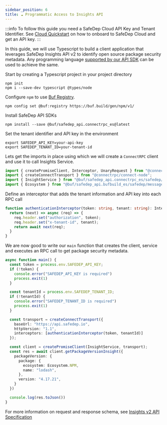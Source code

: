 ```yaml
---
sidebar_position: 6
title: ☁️ Programmatic Access to Insights API
---
```


:::info
To follow this guide you need a SafeDep Cloud API Key and Tenant Identifier.
See [Cloud Quickstart](../cloud/quickstart.md) on how to onboard to SafeDep Cloud and get an API key.
:::

In this guide, we will use Typescript to build a client application that leverages SafeDep Insights API v2 to identify open source package security metadata. Any programming language [supported by our API SDK](https://buf.build/safedep/api/sdks) can be used to achieve the same.

Start by creating a Typescript project in your project directory

```shell
npm init
npm i --save-dev typescript @types/node
```

Configure `npm` to use [Buf Registry](https://buf.build/docs/bsr/generated-sdks/npm/).

```shell
npm config set @buf:registry https://buf.build/gen/npm/v1/
```

Install SafeDep API SDKs

```shell
npm install --save @buf/safedep_api.connectrpc_es@latest
```

Set the tenant identifier and API key in the environment

```shell
export SAFEDEP_API_KEY=your-api-key
export SAFEDEP_TENANT_ID=your-tenant-id
```

Lets get the imports in place using which we will create a `ConnectRPC` client and use it to call Insights Service.

```typescript
import { createPromiseClient, Interceptor, UnaryRequest } from "@connectrpc/connect";
import { createConnectTransport } from "@connectrpc/connect-node";
import { InsightService } from "@buf/safedep_api.connectrpc_es/safedep/services/insights/v2/insights_connect.js";
import { Ecosystem } from "@buf/safedep_api.bufbuild_es/safedep/messages/package/v1/ecosystem_pb.js";
```

Define an interceptor that adds the tenant information and API key into each RPC call

```typescript
function authenticationInterceptor(token: string, tenant: string): Interceptor {
  return (next) => async (req) => {
    req.header.set("authorization", token);
    req.header.set("x-tenant-id", tenant);
    return await next(req);
  }
}
```

We are now good to write our `main` function that creates the client, service and executes an RPC call to get package security metadata.

```typescript
async function main() {
  const token = process.env.SAFEDEP_API_KEY;
  if (!token) {
    console.error("SAFEDEP_API_KEY is required")
    process.exit(1)
  }

  const tenantId = process.env.SAFEDEP_TENANT_ID;
  if (!tenantId) {
    console.error("SAFEDEP_TENANT_ID is required")
    process.exit(1)
  }

  const transport = createConnectTransport({
    baseUrl: "https://api.safedep.io",
    httpVersion: "1.1",
    interceptors: [authenticationInterceptor(token, tenantId)]
  });

  const client = createPromiseClient(InsightService, transport);
  const res = await client.getPackageVersionInsight({
    packageVersion: {
      package: {
        ecosystem: Ecosystem.NPM,
        name: "lodash",
      },
      version: "4.17.21",
    }
  })

  console.log(res.toJson())
}
```

For more information on request and response schema, see [Insights v2 API Specification](https://buf.build/safedep/api/docs/main:safedep.services.insights.v2#safedep.services.insights.v2.GetPackageVersionInsightRequest)